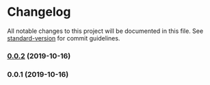 # Changelog

All notable changes to this project will be documented in this file. See [standard-version](https://github.com/conventional-changelog/standard-version) for commit guidelines.

### [0.0.2](https://github.com/KwakesProject/angular-mono/compare/v0.0.1...v0.0.2) (2019-10-16)

### 0.0.1 (2019-10-16)
